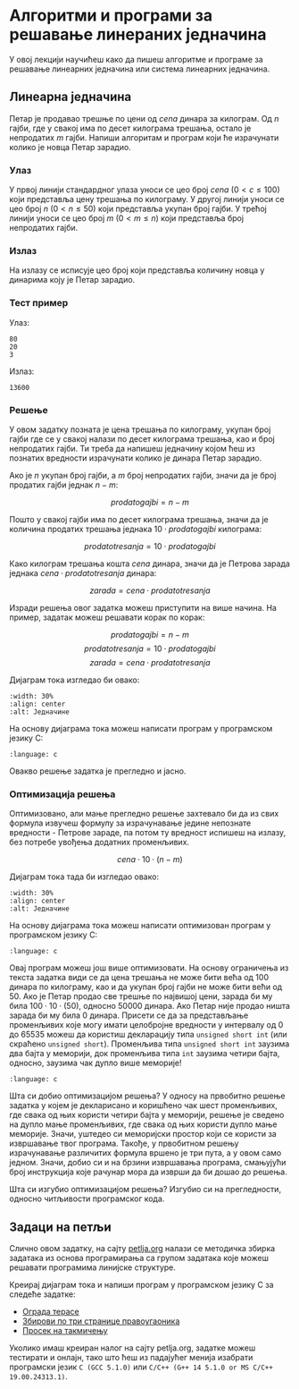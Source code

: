 # Алгоритми и програми за решавање линераних једначина

У овој лекцији научићеш како да пишеш алгоритме и програме за решавање
линеарних једначина или система линеарних једначина.

## Линеарна једначина

Петар је продавао трешње по цени од $cena$ динара за килограм. Од $n$ гајби,
где у свакој има по десет килограма трешања, остало је непродатих $m$ гајби.
Напиши алгоритам и програм који ће израчунати колико је новца Петар зарадио.

### Улаз

У првој линији стандардног улаза уноси се цео број $cena$ ($0<c\leq{100}$)
који представља цену трешања по килограму. У другој линији уноси се цео број
$n$ ($0<n\leq{50}$) који представља укупан број гајби. У трећој линији уноси се
цео број $m$ ($0<m\leq{n}$) који представља број непродатих гајби.

### Излаз

На излазу се исписује цео број који представља количину новца у динарима коју
је Петар зарадио.

### Тест пример

Улаз:

```text
80
20
3
```

Излаз:

```text
13600
```

### Решење

У овом задатку позната је цена трешања по килограму, укупан број гајби где се у
свакој налази по десет килограма трешања, као и број непродатих гајби. Ти треба
да напишеш једначину којом ћеш из познатих вредности израчунати колико је
динара Петар зарадио.

Ако је $n$ укупан број гајби, а $m$ број непродатих гајби, значи да је број
продатих гајби једнак $n-m$:

$$prodatogajbi=n-m$$

Пошто у свакој гајби има по десет килограма трешања, значи да је количина
продатих трешања једнака $10\cdot{prodatogajbi}$ килограма:

$$prodatotresanja=10\cdot{prodatogajbi}$$

Како килограм трешања кошта $cena$ динара, значи да је Петрова зарада једнака
$cena\cdot{prodatotresanja}$ динара:

$$zarada=cena\cdot{prodatotresanja}$$

Изради решења овог задатка можеш приступити на више начина. На пример, задатак
можеш решавати корак по корак:

$$prodatogajbi=n-m$$
$$prodatotresanja=10\cdot{prodatogajbi}$$
$$zarada=cena\cdot{prodatotresanja}$$

Дијаграм тока изгледао би овако:

```{image} jednacine01.png
:width: 30%
:align: center
:alt: Једначине
```

На основу дијаграма тока можеш написати програм у програмском језику C:

```{literalinclude} jednacine01.c
:language: c
```

Овакво решење задатка је прегледно и јасно.

### Оптимизација решења

Оптимизовано, али мање прегледно решење захтевало би да из свих формула извучеш
формулу за израчунавање једине непознате вредности - Петрове зараде, па потом
ту вредност испишеш на излазу, без потребе увођења додатних променљивих.

$$cena\cdot{10\cdot{(n-m)}}$$

Дијаграм тока тада би изгледао овако:

```{image} jednacine02.png
:width: 30%
:align: center
:alt: Једначине
```

На основу дијаграма тока можеш написати оптимизован програм у програмском
језику C:

```{literalinclude} jednacine02.c
:language: c
```

Овај програм можеш још више оптимизовати. На основу ограничења из текста
задатка види се да цена трешања не може бити већа од $100$ динара по килограму,
као и да укупан број гајби не може бити већи од $50$. Ако је Петар продао све
трешње по највишој цени, зарада би му била $100\cdot{10}\cdot{(50)}$, односно
$50000$ динара. Ако Петар није продао ништа зарада би му била $0$ динара.
Присети се да за представљање променљивих које могу имати целобројне вредности
у интервалу од $0$ до $65535$ можеш да користиш декларацију типа
`unsigned short int` (или скраћено `unsigned short`). Променљива типа
`unsigned short int` заузима два бајта у меморији, док променљива типа `int`
заузима четири бајта, односно, заузима чак дупло више меморије!

```{literalinclude} jednacine03.c
:language: c
```

Шта си добио оптимизацијом решења? У односу на првобитно решење задатка у којем
је декларисано и коришћено чак шест променљивих, где свака од њих користи
четири бајта у меморији, решење је сведено на дупло мање променљивих, где свака
од њих користи дупло мање меморије. Значи, уштедео си меморијски простор који
се користи за извршавање твог програма. Такође, у првобитном решењу израчунавање
различитих формула вршено је три пута, а у овом само једном. Значи, добио си и
на брзини извршавања програма, смањујући број инструкција које рачунар мора да
изврши да би дошао до решења.

Шта си изгубио оптимизацијом решења? Изгубио си на прегледности, односно
читљивости програмског кода.

## Задаци на петљи

Слично овом задатку, на сајту
[petlja.org](https://petlja.org/biblioteka/r/Zbirka/01%20Aritmetika/01%20Formule/03%20linearne_jednacine_i_sistemi)
налази се методичка збирка задатака из основа програмирања са групом задатака
које можеш решавати програмима линијске структуре.

Креирај дијаграм тока и напиши програм у програмском језику C за следеће
задатке:

- [Oграда терасе](https://petlja.org/biblioteka/r/Zbirka/ograda_terase)
- [Збирови по три странице правоугаоника](https://petlja.org/biblioteka/r/Zbirka/zbirovi_po_tri_stranice_pravougaonika)
- [Просек на такмичењу](https://petlja.org/biblioteka/r/Zbirka/prosek_na_takmicenju)

Уколико имаш креиран налог на сајту petlja.org, задатке можеш тестирати и
онлајн, тако што ћеш из падајућег менија изабрати програмски језик
`C (GCC 5.1.0)` или `C/C++ (G++ 14 5.1.0 or MS C/C++ 19.00.24313.1)`.
